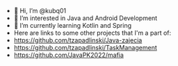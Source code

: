- 👋 Hi, I’m @kubq01
- 👀 I’m interested in Java and Android Development
- 🌱 I’m currently learning Kotlin and Spring
- Here are links to some other projects that I'm a part of:
- https://github.com/tzapadlinski/Java-zajecia
- https://github.com/tzapadlinski/TaskManagement
- https://github.com/JavaPK2022/mafia

<!---
kubq01/kubq01 is a ✨ special ✨ repository because its `README.md` (this file) appears on your GitHub profile.
You can click the Preview link to take a look at your changes.
--->
